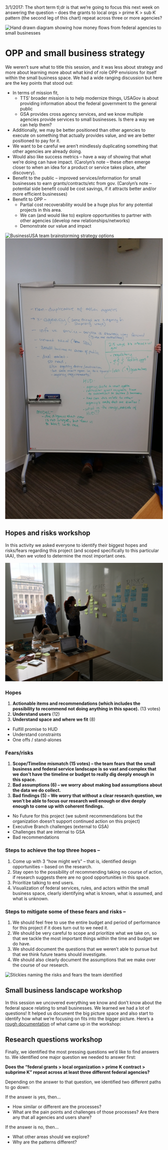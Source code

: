 3/1/2017: The short term tl;dr is that we’re going to focus this next week on answering the question – does the grants to local orgs > prime K > sub K pattern (the second leg of this chart) repeat across three or more agencies? 

![Hand drawn diagram showing how money flows from federal agencies to small businesses](img/Contract-to-grant-diagram.png) 

# OPP and small business strategy

We weren’t sure what to title this session, and it was less about strategy and more about learning more about what kind of role OPP envisions for itself within the small business space. We had a wide ranging discussion but here are the key points that stood out: 

- In terms of mission fit, 
  - TTS’ broader mission is to help modernize things, USAGov is about providing information about the federal government to the general public
  - GSA provides cross agency services, and we know multiple agencies provide services to small businesses. Is there a way we can help them? 
- Additionally, we may be better positioned than other agencies to execute on something that actually provides value, and we are better positioned to pay for it. 
- We want to be careful we aren’t mindlessly duplicating something that other agencies are already doing. 
- Would also like success metrics – have a way of showing that what we’re doing can have impact. (Carolyn’s note – these often emerge closer to when an idea for a product or service takes place, after discovery). 
- Benefit to the public – improved services/information for small businesses to earn grants/contracts/etc from gov. (Carolyn’s note – potential side benefit could be cost savings, if it attracts better and/or more efficient businesses) 
- Benefit to OPP – 
  - Partial cost recoverability would be a huge plus for any potential projects in this area. 
  - We can (and would like to) explore opportunities to partner with other agencies (develop new relationships/networks) 
  - Demonstrate our value and impact

![BusinessUSA team brainstorming strategy options](img/grants-to-contracts-diagram-5.png) 
![White board with notes from the OPP and small business strategy discussion](img/opp-and-sb-strategy-2.jpg) 

## Hopes and risks workshop

In this activity we asked everyone to identify their biggest hopes and risks/fears regarding this project (and scoped specifically to this particular IAA), then we voted to determine the most important ones. 

![Hopes and fears workshop](img/Hopes-and-fears-8.JPG) 

### Hopes

1. **Actionable items and recommendations (which includes the possibility to recommend not doing anything in this space).** (13 votes) 
2. **Understand users** (12) 
3. **Understand space and where we fit** (8)
- Fulfill promise to HUD
- Understand constraints
- One offs / stand-alones

### Fears/risks
1. **Scope/Timeline mismatch (15 votes) – the team fears that the small business and federal service landscape is so vast and complex that we don’t have the timeline or budget to really dig deeply enough in this space.** 
3. **Bad assumptions (6) – we worry about making bad assumptions about the data we do collect.** 
2. **Bad findings (5) – We worry that without a clear research question, we won’t be able to focus our research well enough or dive deeply enough to come up with coherent findings.** 
- No Future for this project (we submit recommendations but the organization doesn’t support continued action on this project)
- Executive Branch challenges (external to GSA) 
- Challenges that are internal to GSA 
- Bad recommendations

### Steps to achieve the top three hopes – 
1. Come up with 3 “how might we’s” – that is, identified design opportunities – based on the research. 
2. Stay open to the possibility of recommending taking no course of action, if research suggests there are no good opportunities in this space. 
3. Prioritize talking to end users. 
4. Visualization of federal services, rules, and actors within the small business space, clearly identifying what is known, what is assumed, and what is unknown. 

### Steps to mitigate some of these fears and risks – 
1. We should feel free to use the entire budget and period of performance for this project if it does turn out to we need it. 
2. We should be very careful to scope and prioritize what we take on, so that we tackle the most important things within the time and budget we do have. 
3. We should document the questions that we weren’t able to pursue but that we think future teams should investigate. 
4. We should also clearly document the assumptions that we make over the course of our research. 

![Stickies naming the risks and fears the team identified](img/Hopes-and-fears-risks.png) 

## Small business landscape workshop

In this session we uncovered everything we know and don’t know about the federal space relating to small businesses. We learned we had a lot of questions! It helped us document the big picture space and also start to identify how what we’re focusing on fits into the bigger picture. Here’s a [rough documentation](https://docs.google.com/spreadsheets/d/1YnU1qJKzAE1m_CoDdwDCCCq3Tie4e37B8h9PAjRDMMQ/edit#gid=0) of what came up in the workshop: 

## Research questions workshop

Finally, we identified the most pressing questions we’d like to find answers to. We identified one major question we needed to answer first: 

**Does the “federal grants > local organization > prime K contract > subprime K” repeat across at least three different federal agencies?**

Depending on the answer to that question, we identified two different paths to go down: 

If the answer is yes, then...
- How similar or different are the processes? 
- What are the pain points and challenges of those processes? Are there any that all agencies and users share?

If the answer is no, then... 
- What other areas should we explore? 
- Why are the patterns different?
